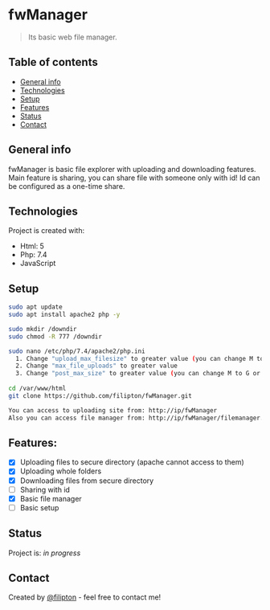 # fwManager
> Its basic web file manager.

## Table of contents
* [General info](#general-info)
* [Technologies](#technologies)
* [Setup](#setup)
* [Features](#features)
* [Status](#status)
* [Contact](#contact)

## General info
fwManager is basic file explorer with uploading and downloading features. </br>
Main feature is sharing, you can share file with someone only with id! Id can be configured as a one-time share.

## Technologies
Project is created with:
* Html: 5
* Php: 7.4
* JavaScript

## Setup
```bash
sudo apt update
sudo apt install apache2 php -y

sudo mkdir /downdir
sudo chmod -R 777 /downdir

sudo nano /etc/php/7.4/apache2/php.ini
  1. Change "upload_max_filesize" to greater value (you can change M to G)
  2. Change "max_file_uploads" to greater value
  3. Change "post_max_size" to greater value (you can change M to G or 0M for unlimited)
  
cd /var/www/html
git clone https://github.com/filipton/fwManager.git

You can access to uploading site from: http://ip/fwManager
Also you can access file manager from: http://ip/fwManager/filemanager.php
```

## Features:
- [x] Uploading files to secure directory (apache cannot access to them)
- [x] Uploading whole folders
- [x] Downloading files from secure directory
- [ ] Sharing with id
- [x] Basic file manager
- [ ] Basic setup

## Status
Project is: _in progress_

## Contact
Created by [@filipton](https://filipton.github.io/fwManager/) - feel free to contact me!
